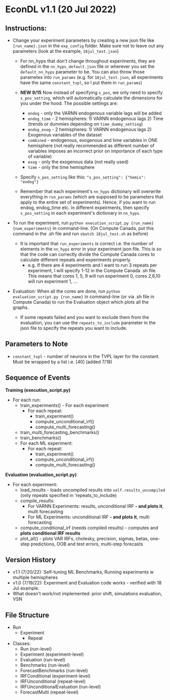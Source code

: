 # EconDL v1.1 (20 Jul 2022)

## Instructions:

- Change your experiment parameters by creating a new json file like `{run_name}.json` in the `exp_config` folder. Make sure not to leave out any parameters (look at the example, `18jul_test.json`)
    - For nn_hyps that don't change throughout experiments, they are defined in the `nn_hyps_default.json` file or wherever you set the `default_nn_hyps` parameter to be. You can also throw those parametes into `run_params` (e.g. for `18jul_test.json`, all experiments have the same `constant_tvpl`, so I put them in `run_params`)

    - **NEW 9/15** Now instead of specifying `s_pos`, we only need to specify `s_pos_setting`, which will automatically calculate the dimensions for you under the hood. The possible settings are:
        - `endog` - only the VARNN endogenous variable lags will be added
        - `endog_time` - 2 hemispheres: 1) VARNN endogenous lags 2) Time (trends or dummies depending on `time_dummy_setting`)
        - `endog_exog` - 2 hemispheres: 1) VARNN endogenous lags 2) Exogenous variables of the dataset
        - `combined` - endogenous, exogenous and time variables in ONE hemisphere (not really recommended as different number of variables imposes an incorrect prior on importance of each type of variable)
        - `exog` - only the exogenous data (not really used)
        - `time` - only the time hemisphere
    - Specify `s_pos_setting` like this: `"s_pos_setting": {"hemis": "endog"}`

    - Remember that each experiment's `nn_hyps` dictionary will overwrite everything in `run_params` (which are supposed to be parameters that apply to the entire set of experiments). Hence, if you want to run endog, endog_time etc. in different expeirments, then specify `s_pos_setting` in each experiment's dictionary in `nn_hyps`.

- To run the experiment, run `python execution_script.py {run_name} {num_experiments}` in command-line. (On Compute Canada, put this command in the .sh file and run `sbatch 18jul_test.sh` as before)
    - It is important that `run_experiments` is correct i.e. the number of elements in the `nn_hyps` error in your experiment json file. This is so that the code can correctly divide the Compute Canada cores to calculate different repeats and experiments properly. 
        - e.g. If there are 4 experiments and I want to run 3 repeats per experiment, I will specify 1-12 in the Compute Canada .sh file. This means that cores 1, 5, 9 will run experiment 0, cores 2,6,10 will run experiment 1, ...
- Evaluation: When all the cores are done, run `python evaluation_script.py {run_name}` in command-line (or via .sh file in Compute Canada) to run the Evaluation object which plots all the graphs.
    - If some repeats failed and you want to exclude them from the evaluation, you can use the `repeats_to_include` parameter in the json file to specify the repeats you want to include.

## Parameters to Note

- `constant_tvpl` - number of neurons in the TVPL layer for the constant. Must be wrapped by a list i.e. [40] (added 7/18)

## Sequence of Events

**Training (execution_script.py)**

- For each run:
    - train_experiments() - For each experiment
        - For each repeat:
            - train_experiment()
            - compute_unconditional_irf()
            - compute_multi_forecasting()
    - train_multi_forecasting_benchmarks()
    - train_benchmarks()
    - For each ML experiment:
        - For each repeat:
            - train_experiment()
            - compute_unconditional_irf()
            - compute_multi_forecasting()

**Evaluation (evaluation_script.py)**

- For each experiment:
    - load_results - loads uncompiled results into `self.results_uncompiled` (only repeats specified in ‘repeats_to_include)
    - compile_results:
        - For VARNN Experiments: results, unconditional IRF **- and plots it**, multi forecasting
        - For ML Experiments: unconditional IRF **- and plots it**, multi forecasting
    - compute_conditional_irf (needs compiled results) - computes and **plots conditional IRF results**
    - plot_all() - plots VAR IRFs, cholesky, precision, sigmas, betas, one-step predictions, OOB and test errors, multi-step forecasts


## Version History

- v1.1 (7/20/22): Self-tuning ML Benchmarks, Running experiments w multiple hemispheres
- v1.0 (7/19/22): Experiment and Evaluation code works - verified with 18 Jul example.
- What doesn't work/not implemented: prior shift, simulations evaluation, VSN 

## File Structure

- Run
    - Experiment
        - Repeat
- Classes:
    - Run (run-level)
    - Experiment (experiment-level)
    - Evaluation (run-level)
    - Benchmarks (run-level)
    - ForecastBenchmarks (run-level)
    - IRFConditional (experiment-level)
    - IRFUnconditional (repeat-level)
    - IRFUnconditionalEvaluation (run-level)
    - ForecastMulti (repeat-level)